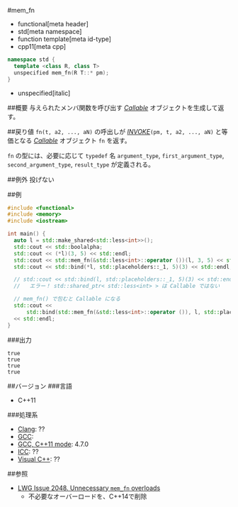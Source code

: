 #mem_fn
* functional[meta header]
* std[meta namespace]
* function template[meta id-type]
* cpp11[meta cpp]

```cpp
namespace std {
  template <class R, class T>
  unspecified mem_fn(R T::* pm);
}
```
* unspecified[italic]


##概要
与えられたメンバ関数を呼び出す [*Callable*](/reference/functional/callable.md) オブジェクトを生成して返す。


##戻り値
`fn(t, a2, ..., aN)` の呼出しが [*INVOKE*](./invoke.md)`(pm, t, a2, ..., aN)` と等価となる [*Callable*](./callable.md) オブジェクト `fn` を返す。

`fn` の型には、必要に応じて `typedef` 名 `argument_type`, `first_argument_type`, `second_argument_type`, `result_type` が定義される。


##例外
投げない


##例
```cpp
#include <functional>
#include <memory>
#include <iostream>

int main() {
  auto l = std::make_shared<std::less<int>>();
  std::cout << std::boolalpha;
  std::cout << (*l)(3, 5) << std::endl;
  std::cout << std::mem_fn(&std::less<int>::operator ())(l, 3, 5) << std::endl;
  std::cout << std::bind(*l, std::placeholders::_1, 5)(3) << std::endl;

  // std::cout << std::bind(l, std::placeholders::_1, 5)(3) << std::endl;
  //   エラー！ std::shared_ptr< std::less<int> > は Callable ではない

  // mem_fn() で包むと Callable になる
  std::cout <<
      std::bind(std::mem_fn(&std::less<int>::operator ()), l, std::placeholders::_1, 5)(3)
  << std::endl;
}
```

###出力
```
true
true
true
true
```

##バージョン
###言語
- C++11

###処理系
- [Clang](/implementation.md#clang): ??
- [GCC](/implementation.md#gcc):
- [GCC, C++11 mode](/implementation.md#gcc): 4.7.0
- [ICC](/implementation.md#icc): ??
- [Visual C++](/implementation.md#visual_cpp): ??


##参照
- [LWG Issue 2048. Unnecessary `mem_fn` overloads](http://www.open-std.org/jtc1/sc22/wg21/docs/lwg-defects.html#2048)
    - 不必要なオーバーロードを、C++14で削除

